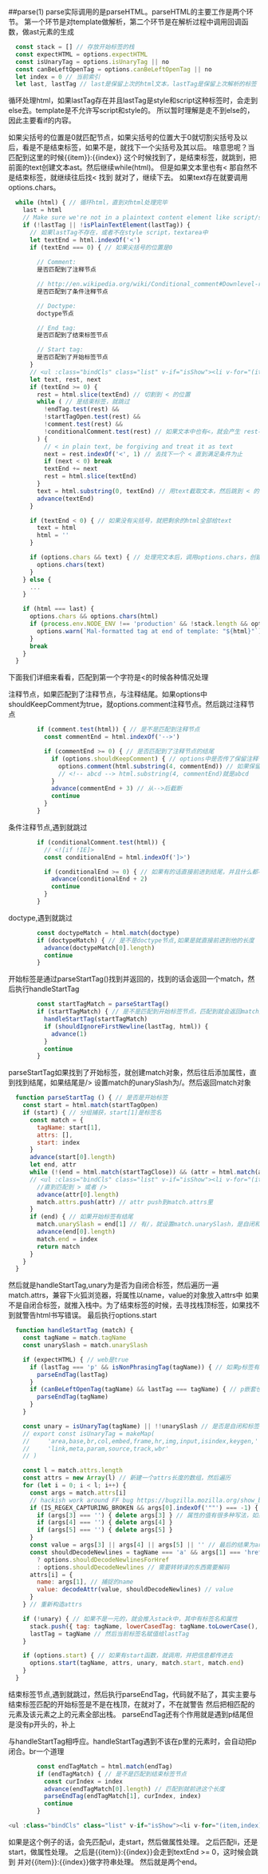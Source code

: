 ##parse(1)
parse实际调用的是parseHTML。parseHTML的主要工作是两个环节。
第一个环节是对template做解析，第二个环节是在解析过程中调用回调函数，做ast元素的生成

```javascript 1.6
  const stack = [] // 存放开始标签的栈
  const expectHTML = options.expectHTML
  const isUnaryTag = options.isUnaryTag || no
  const canBeLeftOpenTag = options.canBeLeftOpenTag || no
  let index = 0 // 当前索引
  let last, lastTag // last是保留上次的html文本，lastTag是保留上次解析的标签
```
循环处理html，如果lastTag存在并且lastTag是style和script这种标签时，会走到else去。template是不允许写script和style的。
所以暂时理解是走不到else的，因此主要看if的内容。

如果尖括号的位置是0就匹配节点，如果尖括号的位置大于0就切割尖括号及以后，看是不是结束标签，如果不是，就找下一个尖括号及其以后。
啥意思呢？当匹配到这里的时候{{item}}:{{index}}</li></ul>
这个时候找到了</li>，是结束标签，就跳到</li></ul>，把前面的text创建文本ast。然后继续while(html)。
但是如果文本里也有< 那自然不是结束标签，就继续往后找< 找到</li> 就对了，继续下去。
如果text存在就要调用options.chars。
```javascript 1.6
  while (html) { // 循环html，直到对html处理完毕
    last = html
    // Make sure we're not in a plaintext content element like script/style
    if (!lastTag || !isPlainTextElement(lastTag)) {
      // 如果lastTag不存在，或者不在style script，textarea中
      let textEnd = html.indexOf('<')
      if (textEnd === 0) { // 如果尖括号的位置是0
          
        // Comment:
        是否匹配到了注释节点

        // http://en.wikipedia.org/wiki/Conditional_comment#Downlevel-revealed_conditional_comment
        是否匹配到了条件注释节点

        // Doctype:
        doctype节点

        // End tag:
        是否匹配到了结束标签节点

        // Start tag:
        是否匹配到了开始标签节点
      }
      // <ul :class="bindCls" class="list" v-if="isShow"><li v-for="(item,index) in data" @click="clickItem(index)">{{item}}:{{index}}</li></ul>
      let text, rest, next
      if (textEnd >= 0) {
        rest = html.slice(textEnd) // 切割到 < 的位置
        while ( // 是结束标签，就跳过
          !endTag.test(rest) &&
          !startTagOpen.test(rest) &&
          !comment.test(rest) &&
          !conditionalComment.test(rest) // 如果文本中也有<，就会产生 rest不是开始结束注释和condition注释
        ) {
          // < in plain text, be forgiving and treat it as text
          next = rest.indexOf('<', 1) // 去找下一个 < 直到满足条件为止
          if (next < 0) break
          textEnd += next
          rest = html.slice(textEnd)
        }
        text = html.substring(0, textEnd) // 用text截取文本，然后跳到 < 的地方
        advance(textEnd)
      }

      if (textEnd < 0) { // 如果没有尖括号，就把剩余的html全部给text
        text = html
        html = ''
      }

      if (options.chars && text) { // 处理完文本后，调用options.chars，创建文本ast
        options.chars(text)
      }
    } else {
      ...
    }

    if (html === last) {
      options.chars && options.chars(html)
      if (process.env.NODE_ENV !== 'production' && !stack.length && options.warn) {
        options.warn(`Mal-formatted tag at end of template: "${html}"`)
      }
      break
    }
  }
```

下面我们详细来看看，匹配到第一个字符是<的时候各种情况处理

注释节点，如果匹配到了注释节点，与注释结尾。如果options中shouldKeepComment为true，就options.comment注释节点。然后跳过注释节点
```javascript 1.6
        if (comment.test(html)) { // 是不是匹配到注释节点
          const commentEnd = html.indexOf('-->')

          if (commentEnd >= 0) { // 是否匹配到了注释节点的结尾
            if (options.shouldKeepComment) { // options中是否传了保留注释节点
              options.comment(html.substring(4, commentEnd)) // 如果保留注释节点，就调用options.comment
              // <!-- abcd --> html.substring(4, commentEnd)就是abcd
            }
            advance(commentEnd + 3) // 从-->后截断
            continue
          }
        }
```

条件注释节点,遇到就跳过
```javascript 1.6
        if (conditionalComment.test(html)) {
          // <![if !IE]>
          const conditionalEnd = html.indexOf(']>')

          if (conditionalEnd >= 0) { // 如果有的话直接前进到结尾，并且什么都不做
            advance(conditionalEnd + 2)
            continue
          }
        }
```
doctype,遇到就跳过
```javascript 1.6
        const doctypeMatch = html.match(doctype)
        if (doctypeMatch) { // 是不是doctype节点,如果是就直接前进到他的长度
          advance(doctypeMatch[0].length)
          continue
        }
```

开始标签是通过parseStartTag()找到并返回的，找到的话会返回一个match，然后执行handleStartTag
```javascript 1.6
        const startTagMatch = parseStartTag()
        if (startTagMatch) { // 是不是匹配到开始标签节点，匹配到就会返回match对象
          handleStartTag(startTagMatch)
          if (shouldIgnoreFirstNewline(lastTag, html)) {
            advance(1)
          }
          continue
        }
```

parseStartTag如果找到了开始标签，就创建match对象，然后往后添加属性，直到找到结尾，如果结尾是/> 设置match的unarySlash为/。然后返回match对象
```javascript 1.6
  function parseStartTag () { // 是否是开始标签
    const start = html.match(startTagOpen)
    if (start) { // 分组捕获，start[1]是标签名
      const match = {
        tagName: start[1],
        attrs: [],
        start: index
      }
      advance(start[0].length)
      let end, attr
      while (!(end = html.match(startTagClose)) && (attr = html.match(attribute))) {
      // <ul :class="bindCls" class="list" v-if="isShow"><li v-for="(item,index) in data" @click="clickItem(index)">{{item}}:{{index}}</li></ul>
        //直到匹配到 > 或者 />
        advance(attr[0].length)
        match.attrs.push(attr) // attr push到match.attrs里
      }
      if (end) { // 如果开始标签有结尾
        match.unarySlash = end[1] // 有/，就设置match.unarySlash，是自闭和标签
        advance(end[0].length)
        match.end = index
        return match
      }
    }
  }
```

然后就是handleStartTag,unary为是否为自闭合标签，然后遍历一遍match.attrs，兼容下火狐浏览器，将属性以name，value的对象放入attrs中
如果不是自闭合标签，就推入栈中。为了结束标签的时候，去寻找栈顶标签，如果找不到就警告html书写错误。
最后执行options.start
```javascript 1.6
  function handleStartTag (match) {
    const tagName = match.tagName
    const unarySlash = match.unarySlash

    if (expectHTML) { // web是true
      if (lastTag === 'p' && isNonPhrasingTag(tagName)) { // 如果p标签有NonPhrasingTag。就是不能在p里的元素，就会手动结束p标签。
        parseEndTag(lastTag)
      }
      if (canBeLeftOpenTag(tagName) && lastTag === tagName) { // p嵌套也闭合p
        parseEndTag(tagName)
      }
    }

    const unary = isUnaryTag(tagName) || !!unarySlash // 是否是自闭和标签
    // export const isUnaryTag = makeMap(
    //     'area,base,br,col,embed,frame,hr,img,input,isindex,keygen,' +
    //     'link,meta,param,source,track,wbr'
    // )

    const l = match.attrs.length
    const attrs = new Array(l) // 新建一个attrs长度的数组，然后遍历
    for (let i = 0; i < l; i++) {
      const args = match.attrs[i]
      // hackish work around FF bug https://bugzilla.mozilla.org/show_bug.cgi?id=369778
      if (IS_REGEX_CAPTURING_BROKEN && args[0].indexOf('""') === -1) {
        if (args[3] === '') { delete args[3] } // 属性的值有很多种写法，如果满足一种，其余的都会匹配不上，结果则为undefined，但是火狐会为空字符串,所以要delete
        if (args[4] === '') { delete args[4] }
        if (args[5] === '') { delete args[5] }
      }
      const value = args[3] || args[4] || args[5] || '' // 最后的结果为args的3或4或5
      const shouldDecodeNewlines = tagName === 'a' && args[1] === 'href'
        ? options.shouldDecodeNewlinesForHref
        : options.shouldDecodeNewlines // 需要转转译的东西需要解码
      attrs[i] = {
        name: args[1], // 捕捉的name
        value: decodeAttr(value, shouldDecodeNewlines) // value
      }
    } // 重新构造attrs

    if (!unary) { // 如果不是一元的，就会推入stack中，其中有标签名和属性
      stack.push({ tag: tagName, lowerCasedTag: tagName.toLowerCase(), attrs: attrs })
      lastTag = tagName // 然后当前标签名赋值给lastTag
    }

    if (options.start) { // 如果有start函数，就调用，并把信息都传进去
      options.start(tagName, attrs, unary, match.start, match.end)
    }
  }
```

结束标签节点,遇到就跳过，然后执行parseEndTag，代码就不贴了，其实主要与结束标签匹配的开始标签是不是在栈顶，在就对了，不在就警告
然后把相匹配的元素及该元素之上的元素全部出栈。
parseEndTag还有个作用就是遇到p结尾但是没有p开头的，补上<p>
与handleStartTag相呼应。handleStartTag遇到不该在p里的元素时，会自动把p闭合。br一个道理
```javascript 1.6
        const endTagMatch = html.match(endTag)
        if (endTagMatch) { // 是不是匹配到结束标签节点
          const curIndex = index
          advance(endTagMatch[0].length) // 匹配到就前进这个长度
          parseEndTag(endTagMatch[1], curIndex, index)
          continue
        }
```

```javascript 1.6
<ul :class="bindCls" class="list" v-if="isShow"><li v-for="(item,index) in data" @click="clickItem(index)">{{item}}:{{index}}</li></ul>
```

如果是这个例子的话，会先匹配ul，走start，然后做属性处理。
之后匹配li，还是start，做属性处理。
之后是{{item}}:{{index}}</li></ul>会走到textEnd >= 0，这时候会跳到</li></ul>
并对{{item}}:{{index}}做字符串处理。
然后就是两个end。
